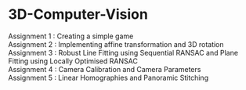 # 3D-Computer-Vision #

 Assignment 1 : Creating a simple game\
 Assignment 2 : Implementing affine transformation and 3D rotation\
 Assignment 3 : Robust Line Fitting using Sequential RANSAC and Plane Fitting using Locally Optimised RANSAC\
 Assignment 4 : Camera Calibration and Camera Parameters\
 Assignment 5 : Linear Homographies and Panoramic Stitching

